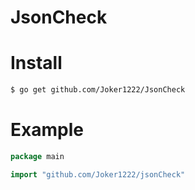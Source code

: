 # JsonCheck

# Install
```bash
$ go get github.com/Joker1222/JsonCheck
```

# Example
```go
package main

import "github.com/Joker1222/jsonCheck"


```

